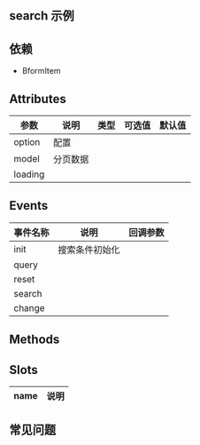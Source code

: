 ## search 示例

## 依赖

- BformItem

## Attributes

| 参数    | 说明     | 类型 | 可选值 | 默认值 |
| ------- | -------- | ---- | ------ | ------ |
| option  | 配置     |
| model   | 分页数据 |
| loading |          |

## Events

| 事件名称 | 说明           | 回调参数 |
| -------- | -------------- | -------- |
| init     | 搜索条件初始化 |
| query    |
| reset    |
| search   |
| change   |

## Methods

## Slots

| name | 说明 |
| ---- | ---- |

## 常见问题
